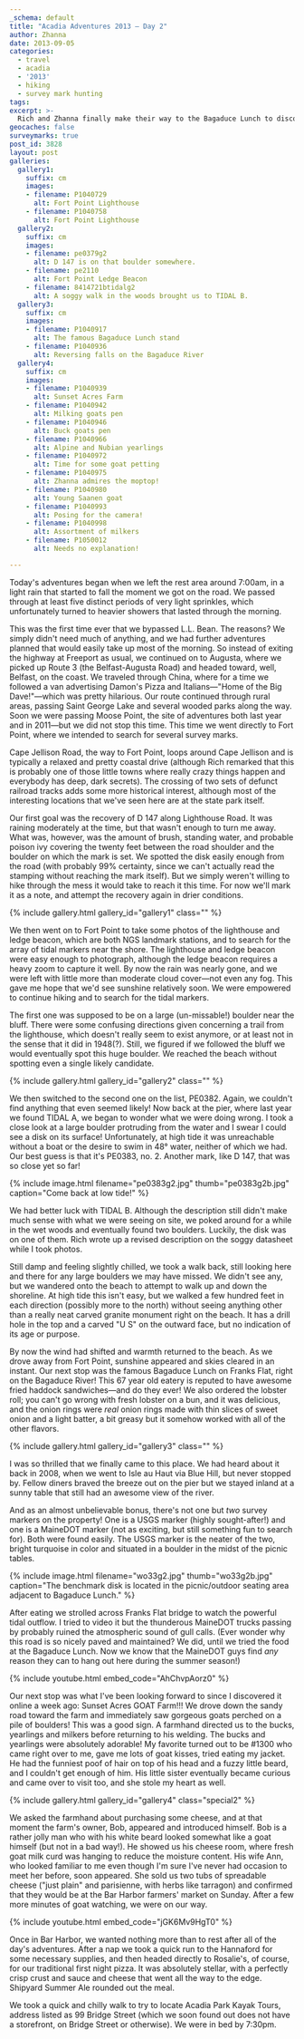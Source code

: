 ```yaml
---
_schema: default
title: "Acadia Adventures 2013 – Day 2"
author: Zhanna
date: 2013-09-05
categories:
  - travel
  - acadia
  - '2013'
  - hiking
  - survey mark hunting
tags:
excerpt: >-
  Rich and Zhanna finally make their way to the Bagaduce Lunch to discover what they've been missing all these years. Plus, GOATS!!!
geocaches: false
surveymarks: true
post_id: 3828
layout: post
galleries:
  gallery1:
    suffix: cm
    images:
    - filename: P1040729
      alt: Fort Point Lighthouse
    - filename: P1040758
      alt: Fort Point Lighthouse
  gallery2:
    suffix: cm
    images:
    - filename: pe0379g2
      alt: D 147 is on that boulder somewhere.
    - filename: pe2110
      alt: Fort Point Ledge Beacon 
    - filename: 8414721btidalg2
      alt: A soggy walk in the woods brought us to TIDAL B.  
  gallery3:
    suffix: cm
    images:
    - filename: P1040917
      alt: The famous Bagaduce Lunch stand
    - filename: P1040936
      alt: Reversing falls on the Bagaduce River    
  gallery4:
    suffix: cm
    images:
    - filename: P1040939
      alt: Sunset Acres Farm
    - filename: P1040942
      alt: Milking goats pen      
    - filename: P1040946
      alt: Buck goats pen 
    - filename: P1040966
      alt: Alpine and Nubian yearlings 
    - filename: P1040972
      alt: Time for some goat petting
    - filename: P1040975
      alt: Zhanna admires the moptop!   
    - filename: P1040980
      alt: Young Saanen goat   
    - filename: P1040993
      alt: Posing for the camera! 
    - filename: P1040998
      alt: Assortment of milkers
    - filename: P1050012
      alt: Needs no explanation!                             

---
```


<!-- Photos 1-13 -->

Today's adventures began when we left the rest area around 7:00am, in a light rain that started to fall the moment we got on the road.  We passed through at least five distinct periods of very light sprinkles, which unfortunately turned to heavier showers that lasted through the morning. 

This was the first time ever that we bypassed L.L. Bean. The reasons? We simply didn't need much of anything, and we had further adventures planned that would easily take up most of the morning.  So instead of exiting the highway at Freeport as usual, we continued on to Augusta, where we picked up Route 3 (the Belfast-Augusta Road) and headed toward, well, Belfast, on the coast.  We traveled through China, where for a time we followed a van advertising Damon's Pizza and Italians—"Home of the Big Dave!"—which was pretty hilarious. Our route continued through rural areas, passing Saint George Lake and several wooded parks along the way.  Soon we were passing Moose Point, the site of adventures both last year and in 2011—but we did not stop this time. This time we went directly to Fort Point, where we intended to search for several survey marks.

Cape Jellison Road, the way to Fort Point, loops around Cape Jellison and is typically a relaxed and pretty coastal drive (although Rich remarked that this is probably one of those little towns where really crazy things happen and everybody has deep, dark secrets).  The crossing of two sets of defunct railroad tracks adds some more historical interest, although most of the interesting locations that we've seen here are at the state park itself.  

Our first goal was the recovery of D 147 along Lighthouse Road.  It was raining moderately at the time, but that wasn't enough to turn me away.  What was, however, was the amount of brush, standing water, and probable poison ivy covering the twenty feet between the road shoulder and the boulder on which the mark is set.  We spotted the disk easily enough from the road (with probably 99% certainty, since we can't actually read the stamping without reaching the mark itself).  But we simply weren't willing to hike through the mess it would take to reach it this time.  For now we'll mark it as a note, and attempt the recovery again in drier conditions.

{% include gallery.html gallery_id="gallery1" class="" %}

We then went on to Fort Point to take some photos of the lighthouse and ledge beacon, which are both NGS landmark stations,  and to search for the array of tidal markers near the shore.  The lighthouse and ledge beacon were easy enough to photograph, although the ledge beacon requires a heavy zoom to capture it well. By now the rain was nearly gone, and we were left with little more than moderate cloud cover—not even any fog.  This gave me hope that we'd see sunshine relatively soon.  We were empowered to continue hiking and to search for the tidal markers.  

The first one was supposed to be on a large (un-missable!) boulder near the bluff.  There were some confusing directions given concerning a trail from the lighthouse, which doesn't really seem to exist anymore, or at least not in the sense that it did in 1948(?).  Still, we figured if we followed the bluff we would eventually spot this huge boulder.  We reached the beach without spotting even a single likely candidate.  

{% include gallery.html gallery_id="gallery2" class="" %}

We then switched to the second one on the list, PE0382.  Again, we couldn't find anything that even seemed likely!  Now back at the pier, where last year we found TIDAL A, we began to wonder what we were doing wrong.  I took a close look at a large boulder protruding from the water and I swear I could see a disk on its surface!  Unfortunately, at high tide it was unreachable without a boat or the desire to swim in 48° water, neither of which we had. Our best guess is that it's PE0383, no. 2. Another mark, like D 147, that was so close yet so far!

{% include image.html filename="pe0383g2.jpg" thumb="pe0383g2b.jpg" caption="Come back at low tide!" %}

We had better luck with TIDAL B.  Although the description still didn't make much sense with what we were seeing on site, we poked around for a while in the wet woods and eventually found two boulders.  Luckily, the disk was on one of them.  Rich wrote up a revised description on the soggy datasheet while I took photos.  

Still damp and feeling slightly chilled, we took a walk back, still looking here and there for any large boulders we may have missed.  We didn't see any, but we wandered onto the beach to attempt to walk up and down the shoreline.  At high tide this isn't easy, but we walked a few hundred feet in each direction (possibly more to the north) without seeing anything other than a really neat carved granite monument right on the beach.  It has a drill hole in the top and a carved "U S" on the outward face, but no indication of its age or purpose.  

By now the wind had shifted and warmth returned to the beach. As we drove away from Fort Point, sunshine appeared and skies cleared in an instant.  Our next stop was the famous Bagaduce Lunch on Franks Flat, right on the Bagaduce River!  This 67 year old eatery is reputed to have awesome fried haddock sandwiches—and do they ever!  We also ordered the lobster roll; you can't go wrong with fresh lobster on a bun, and it was delicious, and the onion rings were _real_ onion rings made with thin slices of sweet onion and a light batter, a bit greasy but it somehow worked with all of the other flavors.  

{% include gallery.html gallery_id="gallery3" class="" %}

I was so thrilled that we finally came to this place.  We had heard about it back in 2008, when we went to Isle au Haut via Blue Hill, but never stopped by.  Fellow diners braved the breeze out on the pier but we stayed inland at a sunny table that still had an awesome view of the river.  

And as an almost unbelievable bonus, there's not one but _two_ survey markers on the property!  One is a USGS marker (highly sought-after!) and one is a MaineDOT marker (not as exciting, but still something fun to search for).  Both were found easily. The USGS marker is the neater of the two, bright turquoise in color and situated in a boulder in the midst of the picnic tables. 

{% include image.html filename="wo33g2.jpg" thumb="wo33g2b.jpg" caption="The benchmark disk is located in the picnic/outdoor seating area adjacent to Bagaduce Lunch." %}

After eating we strolled across Franks Flat bridge to watch the powerful tidal outflow.  I tried to video it but the thunderous MaineDOT trucks passing by probably ruined the atmospheric sound of gull calls.  (Ever wonder why this road is so nicely paved and maintained?  We did, until we tried the food at the Bagaduce Lunch.  Now we know that the MaineDOT guys find _any_ reason they can to hang out here during the summer season!)

{% include youtube.html embed_code="AhChvpAorz0" %}

Our next stop was what I've been looking forward to since I discovered it online a week ago: Sunset Acres GOAT Farm!!!  We drove down the sandy road toward the farm and immediately saw gorgeous goats perched on a pile of boulders!  This was a good sign.  A farmhand directed us to the bucks, yearlings and milkers before returning to his welding.  The bucks and yearlings were absolutely adorable!  My favorite turned out to be #1300 who came right over to me, gave me lots of goat kisses, tried eating my jacket.  He had the funniest poof of hair on top of his head and a fuzzy little beard, and I couldn't get enough of him.  His little sister eventually became curious and came over to visit too, and she stole my heart as well.

{% include gallery.html gallery_id="gallery4" class="special2" %}

We asked the farmhand about purchasing some cheese, and at that moment the farm's owner, Bob, appeared and introduced himself.  Bob is a rather jolly man who with his white beard looked somewhat like a goat himself (but not in a bad way!).  He showed us his cheese room, where fresh goat milk curd was hanging to reduce the moisture content.  His wife Ann, who looked familiar to me even though I'm sure I've never had occasion to meet her before, soon appeared.  She sold us two tubs of spreadable cheese ("just plain" and parisienne, with herbs like tarragon) and confirmed that they would be at the Bar Harbor farmers' market on Sunday.  After a few more minutes of goat watching, we were on our way.

{% include youtube.html embed_code="jGK6Mv9HgT0" %}

Once in Bar Harbor, we wanted nothing more than to rest after all of the day's adventures.  After a nap we took a quick run to the Hannaford for some necessary supplies, and then headed directly to Rosalie's, of course, for our traditional first night pizza.  It was absolutely stellar, with a perfectly crisp crust and sauce and cheese that went all the way to the edge.  Shipyard Summer Ale rounded out the meal. 

We took a quick and chilly walk to try to locate Acadia Park Kayak Tours, address listed as 99 Bridge Street (which we soon found out does not have a storefront, on Bridge Street or otherwise).  We were in bed by 7:30pm.

